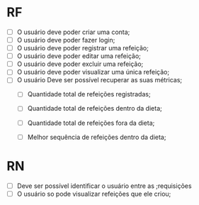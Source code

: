 # RF

- [ ] O usuário deve poder criar uma conta;
- [ ] O usuário deve poder fazer login;
- [ ] O usuário deve poder registrar uma refeição;
- [ ] O usuário deve poder editar uma refeição;
- [ ] O usuário deve poder excluir uma refeição;
- [ ] O usuário deve poder visualizar uma única refeição;
- [ ] O usuário Deve ser possível recuperar as suas métricas;
  - [ ] Quantidade total de refeições registradas;
  - [ ] Quantidade total de refeições dentro da dieta;
  - [ ] Quantidade total de refeições fora da dieta;
  - [ ] Melhor sequência de refeições dentro da dieta;


# RN

- [ ] Deve ser possível identificar o usuário entre as ;requisições
- [ ] O usuário so pode visualizar refeições que ele criou;
